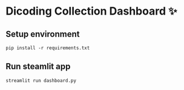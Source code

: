 # Dicoding Collection Dashboard ✨

## Setup environment
```
pip install -r requirements.txt
```

## Run steamlit app
```
streamlit run dashboard.py
```